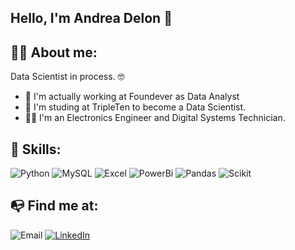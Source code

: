 ## Hello, I'm Andrea Delon 👋



## 👨‍💻 About me:

Data Scientist in process. 🤓

- 👀 I'm actually working at Foundever as Data Analyst
- 🦾 I'm studing at TripleTen to become a Data Scientist.
- 👨‍🎓 I'm an Electronics Engineer and Digital Systems Technician.

## 🔧 Skills:

![Python](https://img.shields.io/badge/Python-4B8BBE?style=for-the-badge&logo=python&logoColor=white&labelColor=101010)
![MySQL](https://img.shields.io/badge/MySQL-00758F?style=for-the-badge&logo=mysql&logoColor=white&labelColor=101010)
![Excel](https://img.shields.io/badge/Excel-1D6F42?style=for-the-badge&logo=microsoftexcel&logoColor=white&labelColor=101010)
![PowerBi](https://img.shields.io/badge/PowerBi-FFBA01?style=for-the-badge&logo=powerbi&logoColor=white&labelColor=101010)
![Pandas](https://img.shields.io/badge/Pandas-0078D7?style=for-the-badge&logo=pandas&logoColor=white&labelColor=101010)
![Scikit](https://img.shields.io/badge/SciKit-FFD700?style=for-the-badge&logo=scikitlearn&logoColor=white&labelColor=101010)

## 📭 Find me at:

![Email](https://img.shields.io/badge/Email-aodcontacto@gmail.com-572364?style=for-the-badge&logo=email&logoColor=white&labelColor=101010)
[![LinkedIn](https://img.shields.io/badge/LinkedIn-Andrea_Delon-0078D7?style=for-the-badge&logo=linkedin&logoColor=white&labelColor=101010)](https://www.linkedin.com/in/andrea-delon-86bb6b336)
